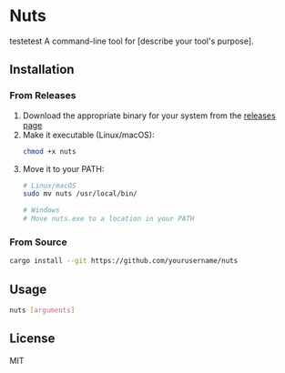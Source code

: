 # Nuts
testetest
A command-line tool for [describe your tool's purpose].

## Installation

### From Releases

1. Download the appropriate binary for your system from the [releases page](https://github.com/wellcode-ai/nuts/releases)
2. Make it executable (Linux/macOS):
   ```bash
   chmod +x nuts
   ```
3. Move it to your PATH:
   ```bash
   # Linux/macOS
   sudo mv nuts /usr/local/bin/
   
   # Windows
   # Move nuts.exe to a location in your PATH
   ```

### From Source

```bash
cargo install --git https://github.com/yourusername/nuts
```

## Usage

```bash
nuts [arguments]
```

## License

MIT
